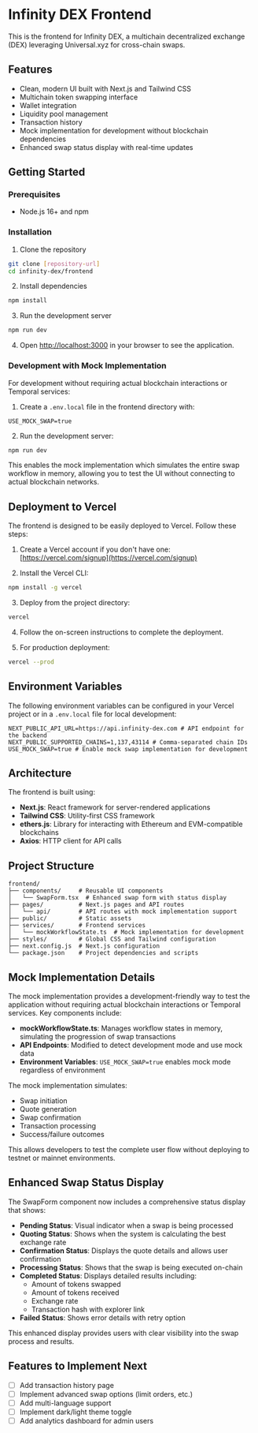# Infinity DEX Frontend

This is the frontend for Infinity DEX, a multichain decentralized exchange (DEX) leveraging Universal.xyz for cross-chain swaps.

## Features

- Clean, modern UI built with Next.js and Tailwind CSS
- Multichain token swapping interface
- Wallet integration
- Liquidity pool management
- Transaction history
- Mock implementation for development without blockchain dependencies
- Enhanced swap status display with real-time updates

## Getting Started

### Prerequisites

- Node.js 16+ and npm

### Installation

1. Clone the repository
```bash
git clone [repository-url]
cd infinity-dex/frontend
```

2. Install dependencies
```bash
npm install
```

3. Run the development server
```bash
npm run dev
```

4. Open [http://localhost:3000](http://localhost:3000) in your browser to see the application.

### Development with Mock Implementation

For development without requiring actual blockchain interactions or Temporal services:

1. Create a `.env.local` file in the frontend directory with:
```
USE_MOCK_SWAP=true
```

2. Run the development server:
```bash
npm run dev
```

This enables the mock implementation which simulates the entire swap workflow in memory, allowing you to test the UI without connecting to actual blockchain networks.

## Deployment to Vercel

The frontend is designed to be easily deployed to Vercel. Follow these steps:

1. Create a Vercel account if you don't have one: [https://vercel.com/signup](https://vercel.com/signup)

2. Install the Vercel CLI:
```bash
npm install -g vercel
```

3. Deploy from the project directory:
```bash
vercel
```

4. Follow the on-screen instructions to complete the deployment.

5. For production deployment:
```bash
vercel --prod
```

## Environment Variables

The following environment variables can be configured in your Vercel project or in a `.env.local` file for local development:

```
NEXT_PUBLIC_API_URL=https://api.infinity-dex.com # API endpoint for the backend
NEXT_PUBLIC_SUPPORTED_CHAINS=1,137,43114 # Comma-separated chain IDs
USE_MOCK_SWAP=true # Enable mock swap implementation for development
```

## Architecture

The frontend is built using:

- **Next.js**: React framework for server-rendered applications
- **Tailwind CSS**: Utility-first CSS framework
- **ethers.js**: Library for interacting with Ethereum and EVM-compatible blockchains
- **Axios**: HTTP client for API calls

## Project Structure

```
frontend/
├── components/     # Reusable UI components
│   └── SwapForm.tsx  # Enhanced swap form with status display
├── pages/          # Next.js pages and API routes
│   └── api/        # API routes with mock implementation support
├── public/         # Static assets
├── services/       # Frontend services
│   └── mockWorkflowState.ts  # Mock implementation for development
├── styles/         # Global CSS and Tailwind configuration
├── next.config.js  # Next.js configuration
└── package.json    # Project dependencies and scripts
```

## Mock Implementation Details

The mock implementation provides a development-friendly way to test the application without requiring actual blockchain interactions or Temporal services. Key components include:

- **mockWorkflowState.ts**: Manages workflow states in memory, simulating the progression of swap transactions
- **API Endpoints**: Modified to detect development mode and use mock data
- **Environment Variables**: `USE_MOCK_SWAP=true` enables mock mode regardless of environment

The mock implementation simulates:
- Swap initiation
- Quote generation
- Swap confirmation
- Transaction processing
- Success/failure outcomes

This allows developers to test the complete user flow without deploying to testnet or mainnet environments.

## Enhanced Swap Status Display

The SwapForm component now includes a comprehensive status display that shows:

- **Pending Status**: Visual indicator when a swap is being processed
- **Quoting Status**: Shows when the system is calculating the best exchange rate
- **Confirmation Status**: Displays the quote details and allows user confirmation
- **Processing Status**: Shows that the swap is being executed on-chain
- **Completed Status**: Displays detailed results including:
  - Amount of tokens swapped
  - Amount of tokens received
  - Exchange rate
  - Transaction hash with explorer link
- **Failed Status**: Shows error details with retry option

This enhanced display provides users with clear visibility into the swap process and results.

## Features to Implement Next

- [ ] Add transaction history page
- [ ] Implement advanced swap options (limit orders, etc.)
- [ ] Add multi-language support
- [ ] Implement dark/light theme toggle
- [ ] Add analytics dashboard for admin users 
